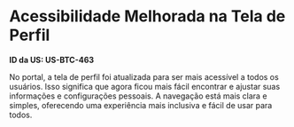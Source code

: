 # Acessibilidade Melhorada na Tela de Perfil

**ID da US: US-BTC-463**

No portal, a tela de perfil foi atualizada para ser mais acessível a todos os usuários. Isso significa que agora ficou mais fácil encontrar e ajustar suas informações e configurações pessoais. A navegação está mais clara e simples, oferecendo uma experiência mais inclusiva e fácil de usar para todos.